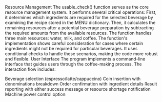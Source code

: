 Resource Management
The usable_check() function serves as the core resource management system. It performs several critical operations:
First, it determines which ingredients are required for the selected beverage by examining the recipe stored in the MENU dictionary. Then, it calculates the remaining resources after a potential beverage preparation by subtracting the required amounts from the available resources. The function handles three main resources: water, milk, and coffee.
The function's implementation shows careful consideration for cases where certain ingredients might not be required for particular beverages. It uses conditional checks to handle these scenarios, making the code more robust and flexible.
User Interface
The program implements a command-line interface that guides users through the coffee-making process. The interaction flow includes:

Beverage selection (espresso/latte/cappuccino)
Coin insertion with denominations breakdown
Order confirmation with ingredient details
Result reporting with either success message or resource shortage notification
Machine power control option
